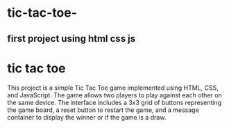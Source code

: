 # tic-tac-toe-

## first project using html css js

<h1> tic tac toe</h1>
<p>This project is a simple Tic Tac Toe game implemented using HTML, CSS, and JavaScript. The game allows two players to play against each other on the same device. The interface includes a 3x3 grid of buttons representing the game board, a reset button to restart the game, and a message container to display the winner or if the game is a draw.</p>
